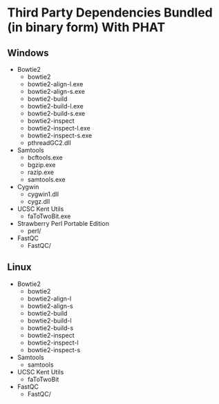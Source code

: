 # Third Party Dependencies Bundled (in binary form) With PHAT

## Windows
- Bowtie2  
    - bowtie2
    - bowtie2-align-l.exe
    - bowtie2-align-s.exe
    - bowtie2-build
    - bowtie2-build-l.exe
    - bowtie2-build-s.exe
    - bowtie2-inspect
    - bowtie2-inspect-l.exe
    - bowtie2-inspect-s.exe
    - pthreadGC2.dll
- Samtools
    - bcftools.exe
    - bgzip.exe
    - razip.exe
    - samtools.exe
- Cygwin
    - cygwin1.dll
    - cygz.dll
- UCSC Kent Utils
    - faToTwoBit.exe
- Strawberry Perl Portable Edition
    - perl/
- FastQC
    - FastQC/


## Linux
- Bowtie2
    - bowtie2
    - bowtie2-align-l
    - bowtie2-align-s
    - bowtie2-build
    - bowtie2-build-l
    - bowtie2-build-s
    - bowtie2-inspect
    - bowtie2-inspect-l
    - bowtie2-inspect-s
- Samtools
    - samtools
- UCSC Kent Utils
    - faToTwoBit
- FastQC
    - FastQC/